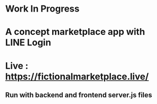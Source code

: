 # Work In Progress
# A concept marketplace app with LINE Login
# Live : https://fictionalmarketplace.live/

## Run with backend and frontend server.js files


